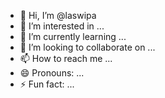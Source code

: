 - 👋 Hi, I’m @laswipa
- 👀 I’m interested in ...
- 🌱 I’m currently learning ...
- 💞️ I’m looking to collaborate on ...
- 📫 How to reach me ...
- 😄 Pronouns: ...
- ⚡ Fun fact: ...

<!---
laswipa/laswipa is a ✨ special ✨ repository because its `README.md` (this file) appears on your GitHub profile.
You can click the Preview link to take a look at your changes.
--->
